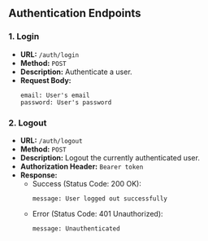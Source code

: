 ## Authentication Endpoints

### 1. Login

- **URL:** `/auth/login`
- **Method:** `POST`
- **Description:** Authenticate a user.
- **Request Body:**
  ```plaintext
  email: User's email
  password: User's password
### 2. Logout

- **URL:** `/auth/logout`
- **Method:** `POST`
- **Description:** Logout the currently authenticated user.
- **Authorization Header:** `Bearer token`
- **Response:**
  - Success (Status Code: 200 OK):
    ```plaintext
    message: User logged out successfully
    ```
  - Error (Status Code: 401 Unauthorized):
    ```plaintext
    message: Unauthenticated
    ```
